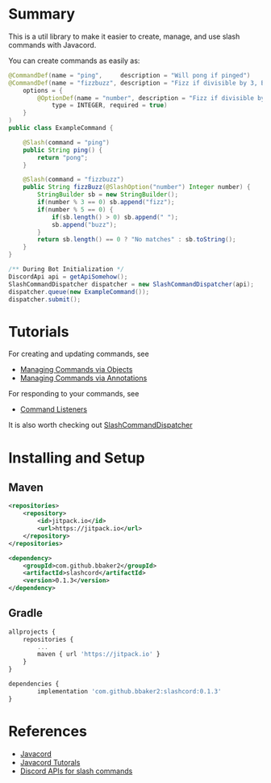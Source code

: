 # Summary
This is a util library to make it easier to create, manage, and use slash commands with Javacord.

You can create commands as easily as:
```java
@CommandDef(name = "ping",     description = "Will pong if pinged")
@CommandDef(name = "fizzbuzz", description = "Fizz if divisible by 3, Buzz if divisible by 5",
    options = {
        @OptionDef(name = "number", description = "Fizz if divisible by 3, Buzz if divisible by 5",
            type = INTEGER, required = true)
    }
)
public class ExampleCommand {

    @Slash(command = "ping")
    public String ping() {
        return "pong";
    }

    @Slash(command = "fizzbuzz")
    public String fizzBuzz(@SlashOption("number") Integer number) {
        StringBuilder sb = new StringBuilder();
        if(number % 3 == 0) sb.append("fizz");
        if(number % 5 == 0) {
            if(sb.length() > 0) sb.append(" ");
            sb.append("buzz");
        }
        return sb.length() == 0 ? "No matches" : sb.toString();
    }
}

/** During Bot Initialization */
DiscordApi api = getApiSomehow();
SlashCommandDispatcher dispatcher = new SlashCommandDispatcher(api);
dispatcher.queue(new ExampleCommand());
dispatcher.submit(); 
```

# Tutorials
For creating and updating commands, see
* [Managing Commands via Objects](tutorial/define-classes.md)
* [Managing Commands via Annotations](tutorial/define-annotations.md)

For responding to your commands, see
* [Command Listeners](tutorial/responding.md)

It is also worth checking out [SlashCommandDispatcher](tutorial/slashcommanddispatcher.md)


# Installing and Setup
## Maven
```xml
<repositories>
    <repository>
        <id>jitpack.io</id>
        <url>https://jitpack.io</url>
    </repository>
</repositories>

<dependency>
    <groupId>com.github.bbaker2</groupId>
    <artifactId>slashcord</artifactId>
    <version>0.1.3</version>
</dependency>
```
## Gradle
```javascript
allprojects {
    repositories {
        ...
        maven { url 'https://jitpack.io' }
    }
}

dependencies {
        implementation 'com.github.bbaker2:slashcord:0.1.3'
}

```

# References
* [Javacord](https://github.com/Javacord/Javacord)
* [Javacord Tutorals](https://javacord.org/wiki/basic-tutorials/interactions/commands.html)
* [Discord APIs for slash commands](https://discord.com/developers/docs/interactions/application-commands)
